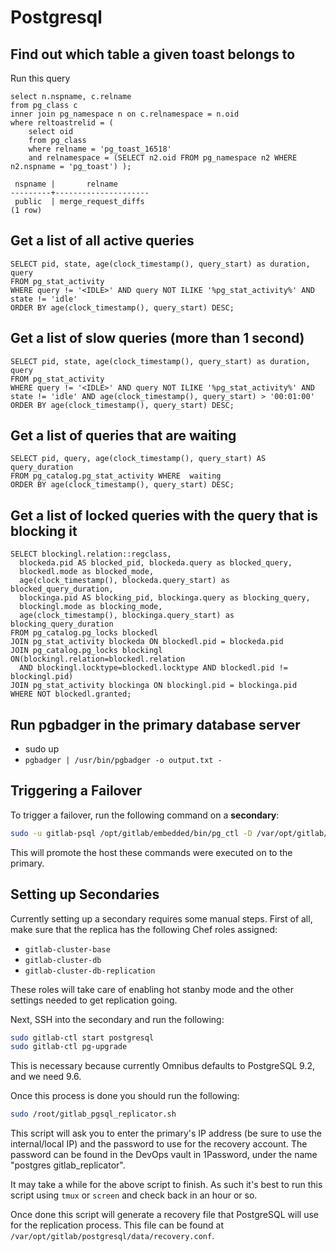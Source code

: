 # Postgresql

## Find out which table a given toast belongs to

Run this query

```
select n.nspname, c.relname
from pg_class c
inner join pg_namespace n on c.relnamespace = n.oid
where reltoastrelid = (
    select oid
    from pg_class
    where relname = 'pg_toast_16518'
    and relnamespace = (SELECT n2.oid FROM pg_namespace n2 WHERE n2.nspname = 'pg_toast') );

 nspname |       relname
---------+---------------------
 public  | merge_request_diffs
(1 row)
```

## Get a list of all active queries

```
SELECT pid, state, age(clock_timestamp(), query_start) as duration, query
FROM pg_stat_activity
WHERE query != '<IDLE>' AND query NOT ILIKE '%pg_stat_activity%' AND state != 'idle'
ORDER BY age(clock_timestamp(), query_start) DESC;
```

## Get a list of slow queries (more than 1 second)

```
SELECT pid, state, age(clock_timestamp(), query_start) as duration, query
FROM pg_stat_activity
WHERE query != '<IDLE>' AND query NOT ILIKE '%pg_stat_activity%' AND state != 'idle' AND age(clock_timestamp(), query_start) > '00:01:00'
ORDER BY age(clock_timestamp(), query_start) DESC;
```

## Get a list of queries that are waiting

```
SELECT pid, query, age(clock_timestamp(), query_start) AS query_duration
FROM pg_catalog.pg_stat_activity WHERE  waiting
ORDER BY age(clock_timestamp(), query_start) DESC;
```

## Get a list of locked queries with the query that is blocking it

```
SELECT blockingl.relation::regclass,
  blockeda.pid AS blocked_pid, blockeda.query as blocked_query,
  blockedl.mode as blocked_mode,
  age(clock_timestamp(), blockeda.query_start) as blocked_query_duration,
  blockinga.pid AS blocking_pid, blockinga.query as blocking_query,
  blockingl.mode as blocking_mode,
  age(clock_timestamp(), blockinga.query_start) as blocking_query_duration
FROM pg_catalog.pg_locks blockedl
JOIN pg_stat_activity blockeda ON blockedl.pid = blockeda.pid
JOIN pg_catalog.pg_locks blockingl ON(blockingl.relation=blockedl.relation
  AND blockingl.locktype=blockedl.locktype AND blockedl.pid != blockingl.pid)
JOIN pg_stat_activity blockinga ON blockingl.pid = blockinga.pid
WHERE NOT blockedl.granted;
```

## Run pgbadger in the primary database server

* sudo up
* `pgbadger | /usr/bin/pgbadger -o output.txt -`

## Triggering a Failover

To trigger a failover, run the following command on a **secondary**:

```bash
sudo -u gitlab-psql /opt/gitlab/embedded/bin/pg_ctl -D /var/opt/gitlab/postgresql/data promote
```

This will promote the host these commands were executed on to the primary.

## Setting up Secondaries

Currently setting up a secondary requires some manual steps. First of all, make
sure that the replica has the following Chef roles assigned:

* `gitlab-cluster-base`
* `gitlab-cluster-db`
* `gitlab-cluster-db-replication`

These roles will take care of enabling hot stanby mode and the other settings
needed to get replication going.

Next, SSH into the secondary and run the following:

```bash
sudo gitlab-ctl start postgresql
sudo gitlab-ctl pg-upgrade
```

This is necessary because currently Omnibus defaults to PostgreSQL 9.2, and we
need 9.6.

Once this process is done you should run the following:

```bash
sudo /root/gitlab_pgsql_replicator.sh
```

This script will ask you to enter the primary's IP address (be sure to use the
internal/local IP) and the password to use for the recovery account. The
password can be found in the DevOps vault in 1Password, under the name "postgres
gitlab_replicator".

It may take a while for the above script to finish. As such it's best to run
this script using `tmux` or `screen` and check back in an hour or so.

Once done this script will generate a recovery file that PostgreSQL will use for
the replication process. This file can be found at
`/var/opt/gitlab/postgresql/data/recovery.conf`.
